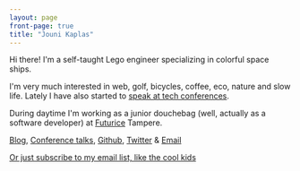 ```yaml
---
layout: page
front-page: true
title: "Jouni Kaplas"
---
```


Hi there! I'm a self-taught Lego engineer specializing in colorful space ships.

I'm very much interested in web, golf, bicycles, coffee, eco, nature and slow life. Lately I have also started to [speak at tech conferences](/talks).

During daytime I'm working as a junior douchebag (well, actually as a software developer) at [Futurice](http://futurice.com/) Tampere.

[Blog](/blog), [Conference talks](/talks), [Github](https://github.com/kaplas/), [Twitter](https://twitter.com/kaplas) & [Email](mailto:contact.dp@palvelu.kaplas.fi)

[Or just subscribe to my email list, like the cool kids](/subscribe)